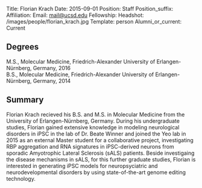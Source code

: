 Title: Florian Krach
Date: 2015-09-01
Position: Staff
Position_suffix: 
Affiliation:
Email: mail@ucsd.edu
Fellowship:
Headshot: /images/people/florian_krach.jpg
Template: person
Alumni_or_current: Current
<!-- Status: draft -->

## Degrees
M.S., Molecular Medicine, Friedrich-Alexander University of Erlangen-Nürnberg, Germany, 2016   
B.S., Molecular Medicine, Friedrich-Alexander University of Erlangen-Nürnberg, Germany, 2014

## Summary

Florian Krach recieved his B.S. and M.S. in Molecular Medicine from the University of Erlangen-Nürnberg, Germany. During his undergraduate studies, Florian gained extensive knowledge in modeling neurological disorders in iPSC in the lab of Dr. Beate Winner and joined the Yeo lab in 2015 as an external Master student for a collaborative project, investigating RBP aggregation and RNA signatures in iPSC-derived neurons from sporadic Amyotrophic Lateral Sclerosis (sALS) patients.
Beside investigaing the disease mechanisms in sALS, for this further graduate studies, Florian is interested in generating iPSC models for neuropsyciatric and neurodevelopmental disorders by using state-of-the-art genome editing technology. 